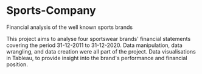 # Sports-Company
Financial analysis of the well known sports brands

This project aims to analyse four sportswear brands' financial statements covering the period 31-12-2011 to 31-12-2020.
Data manipulation, data wrangling, and data creation were all part of the project.
Data visualisations in Tableau, to provide insight into the brand's performance and financial position.
